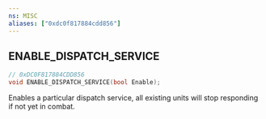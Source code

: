 ```yaml
---
ns: MISC
aliases: ["0xdc0f817884cdd856"]
---
```

## ENABLE_DISPATCH_SERVICE

```c
// 0xDC0F817884CDD856
void ENABLE_DISPATCH_SERVICE(bool Enable);
```

Enables a particular dispatch service, all existing units will stop responding if not yet in combat.

